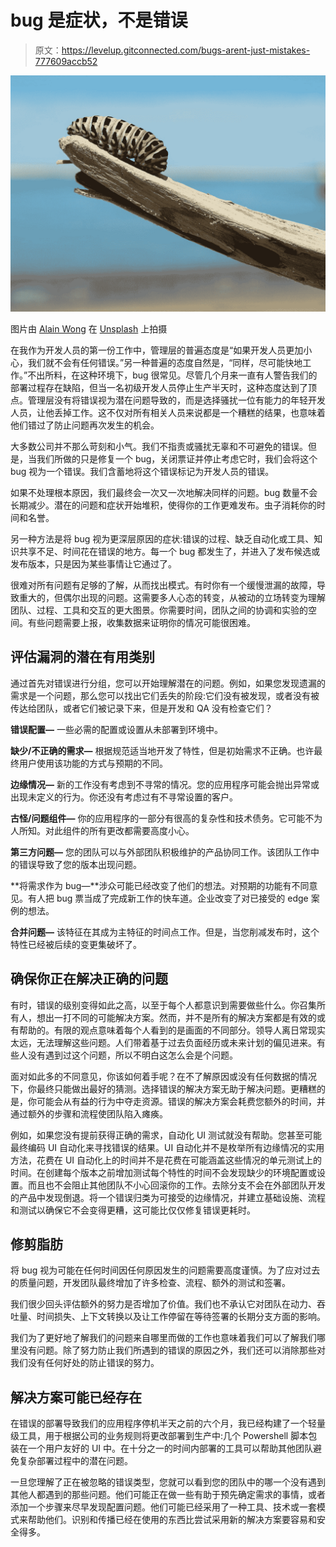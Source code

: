 # bug 是症状，不是错误

> 原文：<https://levelup.gitconnected.com/bugs-arent-just-mistakes-777609accb52>

![](img/56d18a39856bf9aa66024d98021564aa.png)

图片由 [Alain Wong](https://unsplash.com/@alainwong?utm_source=medium&utm_medium=referral) 在 [Unsplash](https://unsplash.com?utm_source=medium&utm_medium=referral) 上拍摄

在我作为开发人员的第一份工作中，管理层的普遍态度是“如果开发人员更加小心，我们就不会有任何错误。”另一种普遍的态度自然是，“同样，尽可能快地工作。”不出所料，在这种环境下，bug 很常见。尽管几个月来一直有人警告我们的部署过程存在缺陷，但当一名初级开发人员停止生产半天时，这种态度达到了顶点。管理层没有将错误视为潜在问题导致的，而是选择骚扰一位有能力的年轻开发人员，让他丢掉工作。这不仅对所有相关人员来说都是一个糟糕的结果，也意味着他们错过了防止问题再次发生的机会。

大多数公司并不那么苛刻和小气。我们不指责或骚扰无辜和不可避免的错误。但是，当我们所做的只是修复一个 bug，关闭票证并停止考虑它时，我们会将这个 bug 视为一个错误。我们含蓄地将这个错误标记为开发人员的错误。

如果不处理根本原因，我们最终会一次又一次地解决同样的问题。bug 数量不会长期减少。潜在的问题和症状开始堆积，使得你的工作更难发布。虫子消耗你的时间和名誉。

另一种方法是将 bug 视为更深层原因的症状:错误的过程、缺乏自动化或工具、知识共享不足、时间花在错误的地方。每一个 bug 都发生了，并进入了发布候选或发布版本，只是因为某些事情让它通过了。

很难对所有问题有足够的了解，从而找出模式。有时你有一个缓慢泄漏的故障，导致重大的，但偶尔出现的问题。这需要多人心态的转变，从被动的立场转变为理解团队、过程、工具和交互的更大图景。你需要时间，团队之间的协调和实验的空间。有些问题需要上报，收集数据来证明你的情况可能很困难。

## **评估漏洞的潜在有用类别**

通过首先对错误进行分组，您可以开始理解潜在的问题。例如，如果您发现遗漏的需求是一个问题，那么您可以找出它们丢失的阶段:它们没有被发现，或者没有被传达给团队，或者它们被记录下来，但是开发和 QA 没有检查它们？

**错误配置—** 一些必需的配置或设置从未部署到环境中。

**缺少/不正确的需求—** 根据规范适当地开发了特性，但是初始需求不正确。也许最终用户使用该功能的方式与预期的不同。

**边缘情况—** 新的工作没有考虑到不寻常的情况。您的应用程序可能会抛出异常或出现未定义的行为。你还没有考虑过有不寻常设置的客户。

**古怪/问题组件—** 你的应用程序的一部分有很高的复杂性和技术债务。它可能不为人所知。对此组件的所有更改都需要高度小心。

**第三方问题—** 您的团队可以与外部团队积极维护的产品协同工作。该团队工作中的错误导致了您的版本出现问题。

**将需求作为 bug—**涉众可能已经改变了他们的想法。对预期的功能有不同意见。有人把 bug 票当成了完成新工作的快车道。企业改变了对已接受的 edge 案例的想法。

**合并问题—** 该特征在其成为主特征的时间点工作。但是，当您削减发布时，这个特性已经被后续的变更集破坏了。

## **确保你正在解决正确的问题**

有时，错误的级别变得如此之高，以至于每个人都意识到需要做些什么。你召集所有人，想出一打不同的可能解决方案。然而，并不是所有的解决方案都是有效的或有帮助的。有限的观点意味着每个人看到的是画面的不同部分。领导人离日常现实太远，无法理解这些问题。人们带着基于过去负面经历或未来计划的偏见进来。有些人没有遇到过这个问题，所以不明白这怎么会是个问题。

面对如此多的不同意见，你该如何着手呢？在不了解原因或没有任何数据的情况下，你最终只能做出最好的猜测。选择错误的解决方案无助于解决问题。更糟糕的是，你可能会从有益的行为中夺走资源。错误的解决方案会耗费您额外的时间，并通过额外的步骤和流程使团队陷入瘫痪。

例如，如果您没有提前获得正确的需求，自动化 UI 测试就没有帮助。您甚至可能最终编码 UI 自动化来寻找错误的结果。UI 自动化并不是枚举所有边缘情况的实用方法，花费在 UI 自动化上的时间并不是花费在可能涵盖这些情况的单元测试上的时间。在创建每个版本之前增加测试每个特性的时间不会发现缺少的环境配置或设置。而且也不会阻止其他团队不小心回滚你的工作。去除分支不会在外部团队开发的产品中发现倒退。将一个错误归类为可接受的边缘情况，并建立基础设施、流程和测试以确保它不会变得更糟，这可能比仅仅修复错误更耗时。

## **修剪脂肪**

将 bug 视为可能在任何时间因任何原因发生的问题需要高度谨慎。为了应对过去的质量问题，开发团队最终增加了许多检查、流程、额外的测试和签署。

我们很少回头评估额外的努力是否增加了价值。我们也不承认它对团队在动力、吞吐量、时间损失、上下文转换以及让工作停留在等待签署的长期分支方面的影响。

我们为了更好地了解我们的问题来自哪里而做的工作也意味着我们可以了解我们哪里没有问题。除了努力防止我们所遇到的错误的原因之外，我们还可以消除那些对我们没有任何好处的防止错误的努力。

## **解决方案可能已经存在**

在错误的部署导致我们的应用程序停机半天之前的六个月，我已经构建了一个轻量级工具，用于根据公司的业务规则将更改部署到生产中:几个 Powershell 脚本包装在一个用户友好的 UI 中。在十分之一的时间内部署的工具可以帮助其他团队避免复杂部署过程中的潜在问题。

一旦您理解了正在被忽略的错误类型，您就可以看到您的团队中的哪一个没有遇到其他人都遇到的那些问题。他们可能正在做一些有助于预先确定需求的事情，或者添加一个步骤来尽早发现配置问题。他们可能已经采用了一种工具、技术或一套模式来帮助他们。识别和传播已经在使用的东西比尝试采用新的解决方案要容易和安全得多。